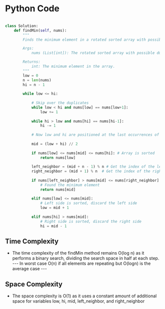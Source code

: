 # Python Code

```python 

class Solution:
    def findMin(self, nums):
        """
        Finds the minimum element in a rotated sorted array with possible duplicates.

        Args:
            nums (List[int]): The rotated sorted array with possible duplicates.

        Returns:
            int: The minimum element in the array.
        """
        low = 0
        n = len(nums)
        hi = n - 1
     
        while low <= hi:
            
            # Skip over the duplicates
            while low < hi and nums[low] == nums[low+1]:
                low += 1
            
            while hi > low and nums[hi] == nums[hi-1]:
                hi -= 1 
            
            # Now low and hi are positioned at the last occurrences of duplicate elements
            
            mid = (low + hi) // 2
            
            if nums[low] <= nums[mid] <= nums[hi]: # Array is sorted 
                return nums[low]
            
            left_neighbor = (mid + n - 1) % n # Get the index of the left neighbor (circular)
            right_neighbor = (mid + 1) % n  # Get the index of the right neighbor (circular)
            
            if nums[left_neighbor] > nums[mid] <= nums[right_neighbor]:
                # Found the minimum element
                return nums[mid]
            
            elif nums[low] <= nums[mid]:
                # Left side is sorted, discard the left side
                low = mid + 1
                
            elif nums[hi] > nums[mid]:
                # Right side is sorted, discard the right side
                hi = mid - 1


```

## Time Complexity
- The time complexity of the findMin method remains O(log n) as it performs a binary search, dividing the search space in half at each step.
--- In worst case O(n) if all elements are repeating but O(logn) is the average case ---

## Space Complexity

- The space complexity is O(1) as it uses a constant amount of additional space for variables low, hi, mid, left_neighbor, and right_neighbor
